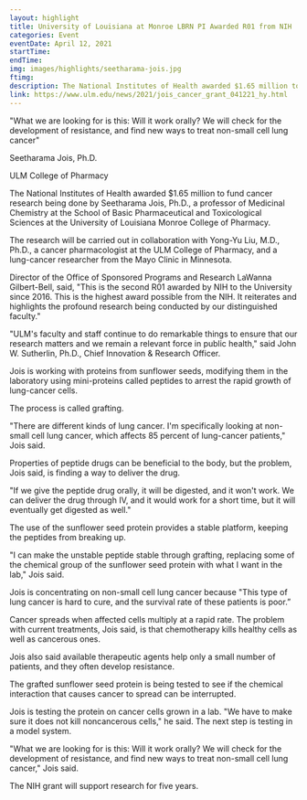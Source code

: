 ```yaml
---
layout: highlight
title: University of Louisiana at Monroe LBRN PI Awarded R01 from NIH
categories: Event
eventDate: April 12, 2021
startTime:
endTime:
img: images/highlights/seetharama-jois.jpg
ftimg:
description: The National Institutes of Health awarded $1.65 million to fund cancer research being done by <b>Seetharama Jois, Ph.D.</b>, a professor of Medicinal Chemistry at the School of Basic Pharmaceutical and Toxicological Sciences at the University of Louisiana Monroe College of Pharmacy.
link: https://www.ulm.edu/news/2021/jois_cancer_grant_041221_hy.html
---
```

"What we are looking for is this: Will it work orally? We will check for the development of resistance, and find new ways to treat non-small cell lung cancer"

Seetharama Jois, Ph.D.

ULM College of Pharmacy

The National Institutes of Health awarded $1.65 million to fund cancer research being done by Seetharama Jois, Ph.D., a professor of Medicinal Chemistry at the School of Basic Pharmaceutical and Toxicological Sciences at the University of Louisiana Monroe College of Pharmacy.

The research will be carried out in collaboration with Yong-Yu Liu, M.D., Ph.D., a cancer pharmacologist at the ULM College of Pharmacy, and a lung-cancer researcher from the Mayo Clinic in Minnesota.

Director of the Office of Sponsored Programs and Research LaWanna Gilbert-Bell, said, "This is the second R01 awarded by NIH to the University since 2016. This is the highest award possible from the NIH. It reiterates and highlights the profound research being conducted by our distinguished faculty."


"ULM's faculty and staff continue to do remarkable things to ensure that our research matters and we remain a relevant force in public health," said John W. Sutherlin, Ph.D., Chief Innovation & Research Officer.

Jois is working with proteins from sunflower seeds, modifying them in the laboratory using mini-proteins called peptides to arrest the rapid growth of lung-cancer cells.

The process is called grafting.

"There are different kinds of lung cancer. I'm specifically looking at non-small cell lung cancer, which affects 85 percent of lung-cancer patients," Jois said.

Properties of peptide drugs can be beneficial to the body, but the problem, Jois said, is finding a way to deliver the drug.

"If we give the peptide drug orally, it will be digested, and it won't work. We can deliver the drug through IV, and it would work for a short time, but it will eventually get digested as well."

The use of the sunflower seed protein provides a stable platform, keeping the peptides from breaking up.

"I can make the unstable peptide stable through grafting, replacing some of the chemical group of the sunflower seed protein with what I want in the lab," Jois said.

Jois is concentrating on non-small cell lung cancer because "This type of lung cancer is hard to cure, and the survival rate of these patients is poor.”

Cancer spreads when affected cells multiply at a rapid rate. The problem with current treatments, Jois said, is that chemotherapy kills healthy cells as well as cancerous ones.

Jois also said available therapeutic agents help only a small number of patients, and they often develop resistance.

The grafted sunflower seed protein is being tested to see if the chemical interaction that causes cancer to spread can be interrupted.

Jois is testing the protein on cancer cells grown in a lab. "We have to make sure it does not kill noncancerous cells," he said. The next step is testing in a model system.

"What we are looking for is this: Will it work orally? We will check for the development of resistance, and find new ways to treat non-small cell lung cancer," Jois said.

The NIH grant will support research for five years.
